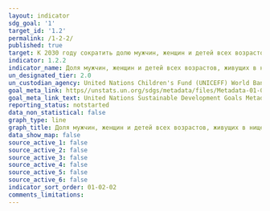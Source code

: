 ```yaml
---
layout: indicator
sdg_goal: '1'
target_id: '1.2'
permalink: /1-2-2/
published: true
target: К 2030 году сократить долю мужчин, женщин и детей всех возрастов, живущих в нищете во всех ее проявлениях, согласно национальным определениям, по крайней мере наполовину
indicator: 1.2.2
indicator_name: Доля мужчин, женщин и детей всех возрастов, живущих в нищете во всех ее проявлениях, согласно национальным определениям
un_designated_tier: 2.0
un_custodian_agency: United Nations Children's Fund (UNICEFF) World Bank (WB) United Nations Development Programme (UNDP)
goal_meta_link: https//unstats.un.org/sdgs/metadata/files/Metadata-01-02-02.pdf 
goal_meta_link_text: United Nations Sustainable Development Goals Metadata (PDF 894 KB)
reporting_status: notstarted
data_non_statistical: false
graph_type: line
graph_title: Доля мужчин, женщин и детей всех возрастов, живущих в нищете во всех ее проявлениях, согласно национальным определениям
data_show_map: false
source_active_1: false
source_active_2: false
source_active_3: false
source_active_4: false
source_active_5: false
source_active_6: false
indicator_sort_order: 01-02-02
comments_limitations: 
---
```


